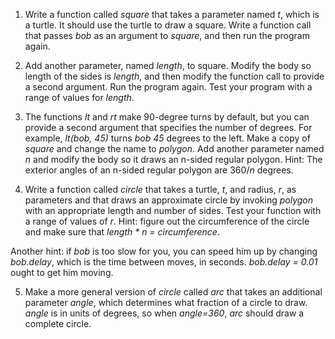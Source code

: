 1. Write a function called _square_ that takes a parameter named _t_, which is a turtle. It should use the turtle to draw a square.
Write a function call that passes _bob_ as an argument to _square_, and then run the program again.

2. Add another parameter, named _length_, to square. Modify the body so length of the sides is _length_, and then modify the function call to provide a second argument. Run the program again. Test your program with a range of values for _length_.

3. The functions _lt_ and _rt_ make 90-degree turns by default, but you can provide a second argument that specifies the number of degrees. For example, _lt(bob, 45)_ turns _bob 45_ degrees to the left.
Make a copy of _square_ and change the name to _polygon_. Add another parameter named _n_ and modify the body so it draws an n-sided regular polygon. Hint: The exterior angles of an n-sided regular polygon are 360/_n_ degrees.

4. Write a function called _circle_ that takes a turtle, _t_, and radius, _r_, as parameters and that draws an approximate circle by invoking _polygon_ with an appropriate length and number of sides. Test your function with a range of values of _r_.
Hint: figure out the circumference of the circle and make sure that _length * n = circumference_.

Another hint: if _bob_ is too slow for you, you can speed him up by changing _bob.delay_, which is the time between moves, in seconds. _bob.delay = 0.01_ ought to get him moving.

5. Make a more general version of _circle_ called _arc_ that takes an additional parameter _angle_, which determines what fraction of a circle to draw. _angle_ is in units of degrees, so when _angle=360_, _arc_ should draw a complete circle.